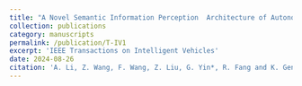 ```yaml
---
title: "A Novel Semantic Information Perception  Architecture of Autonomous Vehicles for Extreme Targets Detection in Complex Traffic Scenarios"
collection: publications
category: manuscripts
permalink: /publication/T-IV1
excerpt: 'IEEE Transactions on Intelligent Vehicles'
date: 2024-08-26
citation: 'A. Li, Z. Wang, F. Wang, Z. Liu, G. Yin*, R. Fang and K. Geng, "A Novel Semantic Information Perception Architecture for Extreme Targets Detection in Complex Traffic Scenarios," in IEEE Transactions on Intelligent Vehicles, doi: 10.1109/TIV.2024.3450201.'
---
```


